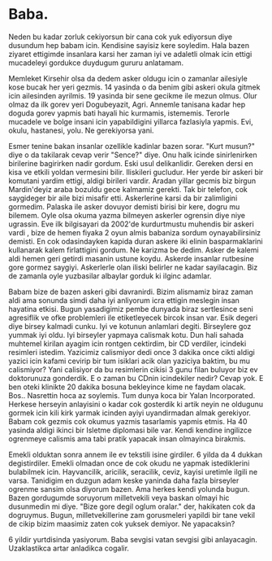 # Baba.


Neden bu kadar zorluk cekiyorsun bir cana cok yuk ediyorsun diye dusundum hep babam icin. Kendisine sayisiz kere soyledim. Hala bazen ziyaret ettigimde insanlara karsi her zaman iyi ve adaletli olmak icin ettigi mucadeleyi gordukce duydugum gururu anlatamam.

Memleket Kirsehir olsa da dedem asker oldugu icin o zamanlar ailesiyle kose bucak her yeri gezmis. 14 yasinda o da benim gibi askeri okula gitmek icin ailesinden ayrilmis. 19 yasinda bir sene gecikme ile mezun olmus. Olur olmaz da ilk gorev yeri Dogubeyazit, Agri. Annemle tanisana kadar hep doguda gorev yapmis bati hayali hic kurmamis, istememis. Terorle mucadele ve bolge insani icin yapabildigini yillarca fazlasiyla yapmis. Evi, okulu, hastanesi, yolu. Ne gerekiyorsa yani. 

Esmer tenine bakan insanlar ozellikle kadinlar bazen sorar. "Kurt musun?" diye o da takilarak cevap verir "Sence?" diye. Onu halk icinde sinirlenirken birilerine bagirirken nadir gordum. Eski usul delikanlidir. Gereken dersi en kisa ve etkili yoldan vermesini bilir. Iliskileri gucludur. Her yerde bir askeri bir komutani yardim ettigi, aldigi birileri vardir. Aradan yillar gecmis biz birgun Mardin'deyiz araba bozuldu gece kalmamiz gerekti. Tak bir telefon, cok saygideger bir aile bizi misafir etti. Askerlerine karsi da bir zalimligini gormedim. Palaska ile asker dovuyor demisti birisi bir kere, dogru mu bilemem. Oyle olsa okuma yazma bilmeyen askerler ogrensin diye niye ugrassin. Eve ilk bilgisayari da 2002'de kurdurtmustu muhendis bir askeri vardi , bize de hemen fiyaka 2 oyun almis babaniza sordum oynayabilirsiniz demisti. En cok odasindayken kapida duran askere iki elinin basparmaklarini kullanarak kalem firlattigini gordum. Ne karizma be dedim. Asker de kalemi aldi hemen geri getirdi masanin ustune koydu. Askerde insanlar rutbesine gore gormez saygiyi. Askerlerle olan iliski belirler ne kadar sayilacagin. Biz de zamanla oyle yuzbasilar albaylar gorduk ki ilginc adamlar.

Babam bize de bazen askeri gibi davranirdi. Bizim alismamiz biraz zaman aldi ama sonunda simdi daha iyi anliyorum icra ettigin meslegin insan hayatina etkisi. Bugun yasadigimiz pembe dunyada biraz sertlesince seni agresiflik ve ofke problemleri ile etiketleyecek bircok insan var. Esik degeri diye birsey kalmadi cunku. Iyi ve kotunun anlamlari degiti. Birseylere goz yummak iyi oldu. Iyi birseyler yapmaya calismak kotu. Dun hali sahada muhtemel kirilan ayagim icin rontgen cektirdim, bir CD verdiler, icindeki resimleri istedim. Yazicimiz calismiyor dedi once 3 dakika once cikti aldigi yazici icin kafami cevirip bir tum isiklari acik olan yaziciya baktim, bu mu calismiyor? Yani calisiyor da bu resimlerin cikisi 3 gunu filan buluyor biz ev doktorunuza gonderdik. E o zaman bu CDnin icindekiler nedir? Cevap yok. E ben oteki klinikte 20 dakika bosuna bekleyince kime ne faydam olacak. Bos.. Nasrettin hoca az soylemis. Tum dunya koca bir Yalan Incorporated. Herkese herseyin anlayisini o kadar cok gosterdik ki artik neyin ne oldugunu gormek icin kili kirk yarmak icinden ayiyi uyandirmadan almak gerekiyor. Babam cok gezmis cok okumus yazmis tasarlamis yapmis etmis. Ha 40 yasinda aldigi ikinci bir Isletme diplomasi bile var. Kendi kendine ingilizce ogrenmeye calismis ama tabi pratik yapacak insan olmayinca birakmis. 

Emekli olduktan sonra annem ile ev tekstili isine girdiler. 6 yilda da 4 dukkan degistirdiler. Emekli olmadan once de cok okudu ne yapmak istediklerini bulabilmek icin. Hayvancilik, aricilik, seracilik, ceviz, kayisi uretimle ilgili ne varsa. Tanidigim en duzgun adam keske yaninda daha fazla birseyler ogrenme sansim olsa diyorum bazen. Ama herkes kendi yolunda bugun. Bazen gordugumde soruyorum milletvekili veya baskan olmayi hic dusunmedin mi diye. "Bize gore degil oglum oralar." der, hakikaten cok da dogruymus. Bugun, milletvekillerine zam gorusmeleri yapildi bir tane vekil de cikip bizim maasimiz zaten cok yuksek demiyor. Ne yapacaksin?

6 yildir yurtdisinda yasiyorum. Baba sevgisi vatan sevgisi gibi anlayacagin. Uzaklastikca artar anladikca cogalir.


